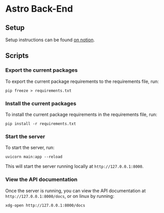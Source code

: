 # Astro Back-End

## Setup

Setup instructions can be found [on notion](https://www.notion.so/Local-Development-Setup-028ca15eddf44a24923ab982cee53d1c).

## Scripts

### Export the current packages

To export the current package requirements to the requirements file, run:

```shell
pip freeze > requirements.txt
```

### Install the current packages

To install the current package requirements in the requirements file, run:

```shell
pip install -r requirements.txt
```

### Start the server

To start the server, run:

```shell
uvicorn main:app --reload
```

This will start the server running locally at `http://127.0.0.1:8000`.

### View the API documentation

Once the server is running, you can view the API documentation at `http://127.0.0.1:8000/docs`, 
or on linux by running:

```shell
xdg-open http://127.0.0.1:8000/docs
```
